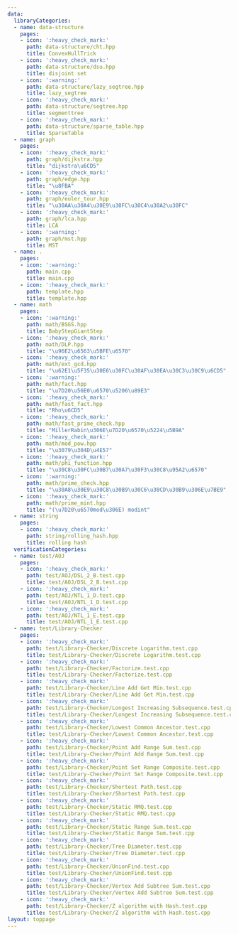 ```yaml
---
data:
  libraryCategories:
  - name: data-structure
    pages:
    - icon: ':heavy_check_mark:'
      path: data-structure/cht.hpp
      title: ConvexHullTrick
    - icon: ':heavy_check_mark:'
      path: data-structure/dsu.hpp
      title: disjoint set
    - icon: ':warning:'
      path: data-structure/lazy_segtree.hpp
      title: lazy_segtree
    - icon: ':heavy_check_mark:'
      path: data-structure/segtree.hpp
      title: segmenttree
    - icon: ':heavy_check_mark:'
      path: data-structure/sparse_table.hpp
      title: SparseTable
  - name: graph
    pages:
    - icon: ':heavy_check_mark:'
      path: graph/dijkstra.hpp
      title: "dijkstra\u6CD5"
    - icon: ':heavy_check_mark:'
      path: graph/edge.hpp
      title: "\u8FBA"
    - icon: ':heavy_check_mark:'
      path: graph/euler_tour.hpp
      title: "\u30AA\u30A4\u30E9\u30FC\u30C4\u30A2\u30FC"
    - icon: ':heavy_check_mark:'
      path: graph/lca.hpp
      title: LCA
    - icon: ':warning:'
      path: graph/mst.hpp
      title: MST
  - name: .
    pages:
    - icon: ':warning:'
      path: main.cpp
      title: main.cpp
    - icon: ':heavy_check_mark:'
      path: template.hpp
      title: template.hpp
  - name: math
    pages:
    - icon: ':warning:'
      path: math/BSGS.hpp
      title: BabyStepGiantStep
    - icon: ':heavy_check_mark:'
      path: math/DLP.hpp
      title: "\u96E2\u6563\u5BFE\u6570"
    - icon: ':heavy_check_mark:'
      path: math/ext_gcd.hpp
      title: "\u62E1\u5F35\u30E6\u30FC\u30AF\u30EA\u30C3\u30C9\u6CD5"
    - icon: ':warning:'
      path: math/fact.hpp
      title: "\u7D20\u56E0\u6570\u5206\u89E3"
    - icon: ':heavy_check_mark:'
      path: math/fast_fact.hpp
      title: "Rho\u6CD5"
    - icon: ':heavy_check_mark:'
      path: math/fast_prime_check.hpp
      title: "MillerRabin\u306E\u7D20\u6570\u5224\u5B9A"
    - icon: ':heavy_check_mark:'
      path: math/mod_pow.hpp
      title: "\u3079\u304D\u4E57"
    - icon: ':heavy_check_mark:'
      path: math/phi_function.hpp
      title: "\u30C8\u30FC\u30B7\u30A7\u30F3\u30C8\u95A2\u6570"
    - icon: ':warning:'
      path: math/prime_check.hpp
      title: "\u30A8\u30E9\u30C8\u30B9\u30C6\u30CD\u30B9\u306E\u7BE9"
    - icon: ':heavy_check_mark:'
      path: math/prime_mint.hpp
      title: "(\u7D20\u6570mod\u306E) modint"
  - name: string
    pages:
    - icon: ':heavy_check_mark:'
      path: string/rolling_hash.hpp
      title: rolling hash
  verificationCategories:
  - name: test/AOJ
    pages:
    - icon: ':heavy_check_mark:'
      path: test/AOJ/DSL_2_B.test.cpp
      title: test/AOJ/DSL_2_B.test.cpp
    - icon: ':heavy_check_mark:'
      path: test/AOJ/NTL_1_D.test.cpp
      title: test/AOJ/NTL_1_D.test.cpp
    - icon: ':heavy_check_mark:'
      path: test/AOJ/NTL_1_E.test.cpp
      title: test/AOJ/NTL_1_E.test.cpp
  - name: test/Library-Checker
    pages:
    - icon: ':heavy_check_mark:'
      path: test/Library-Checker/Discrete Logarithm.test.cpp
      title: test/Library-Checker/Discrete Logarithm.test.cpp
    - icon: ':heavy_check_mark:'
      path: test/Library-Checker/Factorize.test.cpp
      title: test/Library-Checker/Factorize.test.cpp
    - icon: ':heavy_check_mark:'
      path: test/Library-Checker/Line Add Get Min.test.cpp
      title: test/Library-Checker/Line Add Get Min.test.cpp
    - icon: ':heavy_check_mark:'
      path: test/Library-Checker/Longest Increasing Subsequence.test.cpp
      title: test/Library-Checker/Longest Increasing Subsequence.test.cpp
    - icon: ':heavy_check_mark:'
      path: test/Library-Checker/Lowest Common Ancestor.test.cpp
      title: test/Library-Checker/Lowest Common Ancestor.test.cpp
    - icon: ':heavy_check_mark:'
      path: test/Library-Checker/Point Add Range Sum.test.cpp
      title: test/Library-Checker/Point Add Range Sum.test.cpp
    - icon: ':heavy_check_mark:'
      path: test/Library-Checker/Point Set Range Composite.test.cpp
      title: test/Library-Checker/Point Set Range Composite.test.cpp
    - icon: ':heavy_check_mark:'
      path: test/Library-Checker/Shortest Path.test.cpp
      title: test/Library-Checker/Shortest Path.test.cpp
    - icon: ':heavy_check_mark:'
      path: test/Library-Checker/Static RMQ.test.cpp
      title: test/Library-Checker/Static RMQ.test.cpp
    - icon: ':heavy_check_mark:'
      path: test/Library-Checker/Static Range Sum.test.cpp
      title: test/Library-Checker/Static Range Sum.test.cpp
    - icon: ':heavy_check_mark:'
      path: test/Library-Checker/Tree Diameter.test.cpp
      title: test/Library-Checker/Tree Diameter.test.cpp
    - icon: ':heavy_check_mark:'
      path: test/Library-Checker/UnionFind.test.cpp
      title: test/Library-Checker/UnionFind.test.cpp
    - icon: ':heavy_check_mark:'
      path: test/Library-Checker/Vertex Add Subtree Sum.test.cpp
      title: test/Library-Checker/Vertex Add Subtree Sum.test.cpp
    - icon: ':heavy_check_mark:'
      path: test/Library-Checker/Z algorithm with Hash.test.cpp
      title: test/Library-Checker/Z algorithm with Hash.test.cpp
layout: toppage
---
```

